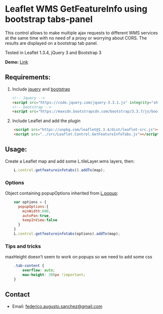 Leaflet WMS GetFeatureInfo using bootstrap tabs-panel
==============

This control allows to make multiple ajax requests to different WMS services at the same time with no need of a proxy or worrying about CORS. The results are displayed on a bootstrap tab panel.

Tested in Leaflet 1.3.4, jQuery 3 and Bootstrap 3

**Demo:** [Link](https://fedesanchez.github.io/leaflet-getfeatureinfo-tabs/demo/)



## Requirements:

1. Include [jquery](#) and [bootstrap](#)

    ```html
    <!-- Jquery -->
    <script src="https://code.jquery.com/jquery-3.3.1.js" integrity="sha256-2Kok7MbOyxpgUVvAk/HJ2jigOSYS2auK4Pfzbm7uH60=" crossorigin="anonymous"></script>
    <!-- bootstrap -->
    <script src="https://maxcdn.bootstrapcdn.com/bootstrap/3.3.7/js/bootstrap.min.js" integrity="sha384-Tc5IQib027qvyjSMfHjOMaLkfuWVxZxUPnCJA7l2mCWNIpG9mGCD8wGNIcPD7Txa" crossorigin="anonymous"></script>
    ```
2. Include Leaflet and add the plugin
  ```html
      <script src="https://unpkg.com/leaflet@1.3.4/dist/leaflet-src.js"></script>
      <script src="../src/Leaflet.Control.GetFeatureInfoTabs.js"></script>
  ```

## Usage:   

 Create a Leaflet map and add some L.tileLayer.wms layers, then:

  ```javascript
      L.control.getfeatureinfotabs().addTo(map);
  ```    

### Options

Object containing popupOptions inherited from [L.popup](https://leafletjs.com/reference-1.3.4.html#popup-l-popup):

```javascript
    var options = {
      popupOptions:{
        minWidth:600,
        autoPan:true,
        keepInView:false
      }
    }
    L.control.getfeatureinfotabs(options).addTo(map);
```    

### Tips and tricks
  maxHeight doesn't seem to work on popups so we need to add some css

````css
    .tab-content {
        overflow: auto;
        max-height: 300px !important;
    }
````

## Contact
- Email: federico.augusto.sanchez@gmail.com
